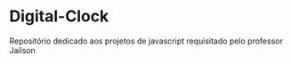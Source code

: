 # Digital-Clock
Repositório dedicado  aos projetos de javascript requisitado pelo professor Jailson
